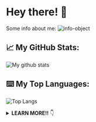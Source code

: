 # Hey there! 👋

Some info about me: 
![info-object](https://lh3.googleusercontent.com/pw/ACtC-3d3G8VMTuUUbCFF8_IQnPKPzB7ZAevgKoroENA44T12_olteShswCgQDU12sOBIc-PgIpCpv08GQ58RtB8eCuwcM0_flQKwu_NQhqhyiwV0K_Fzcbu3vQxuLaVAh8L7RYnUTTiY-VmN_VHl6EsHlxuH=w1674-h1164-no?authuser=0)



## 📈 My GitHub Stats:
![My github stats](https://github-readme-stats.vercel.app/api?username=Chase-42&show_icons=true&title_color=fff&icon_color=79ff97&text_color=9f9f9f&bg_color=151515)

## ⌨️ My Top Languages:
![Top Langs](https://github-readme-stats.vercel.app/api/top-langs/?username=Chase-42&layout=compact&theme=dark&show_icons=true&hide_border=true&private=true)


<details>
  <summary><b>LEARN MORE!!</b> 👇</summary>
  
## 🔭 I'm currently working on:
[SetPatrol](https://www.setpatrol.com/), a marketplace where people who need high-end photography and film equipment can find people who are willing to rent it out. 

I'm also constantly tweaking my [portfolio website](https://chasecollins.tech), a single page React app that I built from scratch and styled using [Styled-Components](https://styled-components.com/). 

## 🌱 I'm currently learning:

- [Python](https://www.python.org/)
- [PHP](https://www.php.net/)
- [Wordpress](https://wordpress.com/)
- [TypeScript](https://www.typescriptlang.org/)


## 📫 Links where you can find me:

📌 [Portfolio](https://chasecollins.tech)

📌 [Resume](https://resume.creddle.io/resume/8qf10czfrxt)

📌 [LinkedIn](https://www.linkedin.com/in/chase-collins42/)

📌 [dev.to](https://dev.to/chase42)

</details>

